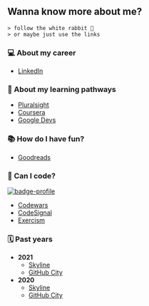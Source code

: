 ## Wanna know more about me?
``` 
> follow the white rabbit 🐰
> or maybe just use the links
```

### 💻 About my career
* [LinkedIn](https://www.linkedin.com/in/poacosta77)

### 🌱 About my learning pathways
* [Pluralsight](https://app.pluralsight.com/profile/poacosta)
* [Coursera](https://www.coursera.org/user/2ac5fd131890c22245a0ef08e29e5e99)
* [Google Devs](https://g.dev/poacosta)

### 📚 How do I have fun?
* [Goodreads](https://www.goodreads.com/user/show/141287714-pedro-acosta)

### 🧮 Can I code?
[![badge-profile](https://www.codewars.com/users/poacosta87/badges/large)](https://www.codewars.com/users/poacosta87)
* [Codewars](https://www.codewars.com/users/poacosta87)
* [CodeSignal](https://app.codesignal.com/profile/poacosta)
* [Exercism](https://exercism.org/profiles/poacosta)


### 🗓️ Past years
* **2021**
  * [Skyline](https://skyline.github.com/poacosta/2021)
  * [GitHub City](https://honzaap.github.io/GithubCity/?name=poacosta&year=2021)
* **2020**
  * [Skyline](https://skyline.github.com/poacosta/2020)
  * [GitHub City](https://honzaap.github.io/GithubCity/?name=poacosta&year=2020)
